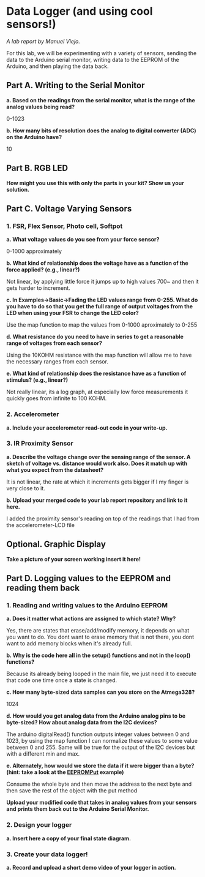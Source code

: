 # Data Logger (and using cool sensors!)

*A lab report by Manuel Viejo.*

For this lab, we will be experimenting with a variety of sensors, sending the data to the Arduino serial monitor, writing data to the EEPROM of the Arduino, and then playing the data back.

## Part A.  Writing to the Serial Monitor
 
**a. Based on the readings from the serial monitor, what is the range of the analog values being read?**
 
 0-1023
 
**b. How many bits of resolution does the analog to digital converter (ADC) on the Arduino have?**

10

## Part B. RGB LED

**How might you use this with only the parts in your kit? Show us your solution.**

## Part C. Voltage Varying Sensors 
 
### 1. FSR, Flex Sensor, Photo cell, Softpot

**a. What voltage values do you see from your force sensor?**

0-1000 approximately 

**b. What kind of relationship does the voltage have as a function of the force applied? (e.g., linear?)**

Not linear, by applying little force it jumps up to high values 700~ and then it gets harder to increment.

**c. In Examples->Basic->Fading the LED values range from 0-255. What do you have to do so that you get the full range of output voltages from the LED when using your FSR to change the LED color?**

Use the map function to map the values from 0-1000 aproximately to 0-255

**d. What resistance do you need to have in series to get a reasonable range of voltages from each sensor?**

Using the 10KOHM resistance with the map function will allow me to have the necessary ranges from each sensor.

**e. What kind of relationship does the resistance have as a function of stimulus? (e.g., linear?)**

Not really linear, its a log graph, at especially low force measurements it quickly goes from infinite to 100 KOHM.

### 2. Accelerometer
 
**a. Include your accelerometer read-out code in your write-up.**

### 3. IR Proximity Sensor

**a. Describe the voltage change over the sensing range of the sensor. A sketch of voltage vs. distance would work also. Does it match up with what you expect from the datasheet?**

It is not linear, the rate at which it increments gets bigger if I my finger is very close to it. 

**b. Upload your merged code to your lab report repository and link to it here.**

I added the proximity sensor's reading on top of the readings that I had from the accelerometer-LCD file

## Optional. Graphic Display

**Take a picture of your screen working insert it here!**

## Part D. Logging values to the EEPROM and reading them back
 
### 1. Reading and writing values to the Arduino EEPROM

**a. Does it matter what actions are assigned to which state? Why?**

Yes, there are states that erase/add/modify memory, it depends on what you want to do. You dont want to erase memory that is not there, you dont want to add memory blocks when it's already full.

**b. Why is the code here all in the setup() functions and not in the loop() functions?**

Because its already being looped in the main file, we just need it to execute that code one time once a state is changed.

**c. How many byte-sized data samples can you store on the Atmega328?**

1024

**d. How would you get analog data from the Arduino analog pins to be byte-sized? How about analog data from the I2C devices?**

The arduino digitalRead() function outputs integer values between 0 and 1023, by using the map function I can normalize these values to some value between 0 and 255. Same will be true for the output of the I2C devices but with a different min and max.

**e. Alternately, how would we store the data if it were bigger than a byte? (hint: take a look at the [EEPROMPut](https://www.arduino.cc/en/Reference/EEPROMPut) example)**

Consume the whole byte and then move the address to the next byte and then save the rest of the object with the put method

**Upload your modified code that takes in analog values from your sensors and prints them back out to the Arduino Serial Monitor.**

### 2. Design your logger
 
**a. Insert here a copy of your final state diagram.**

### 3. Create your data logger!
 
**a. Record and upload a short demo video of your logger in action.**
